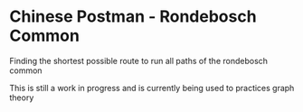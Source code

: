 # Chinese Postman - Rondebosch Common
 Finding the shortest possible route to run all paths of the rondebosch common

 This is still a work in progress and is currently being used to practices graph theory
